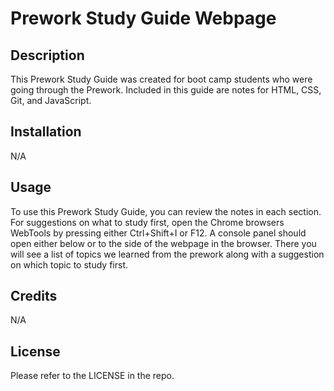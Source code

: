 # Prework Study Guide Webpage

## Description

This Prework Study Guide was created for boot camp students who were going through the Prework. Included in this guide are notes for HTML, CSS, Git, and JavaScript.

## Installation

N/A

## Usage

To use this Prework Study Guide, you can review the notes in each section. For suggestions on what to study first, open the Chrome browsers WebTools by pressing either Ctrl+Shift+I or F12. A console panel should open either below or to the side of the webpage in the browser. There you will see a list of topics we learned from the prework along with a suggestion on which topic to study first.

## Credits

N/A

## License

Please refer to the LICENSE in the repo.